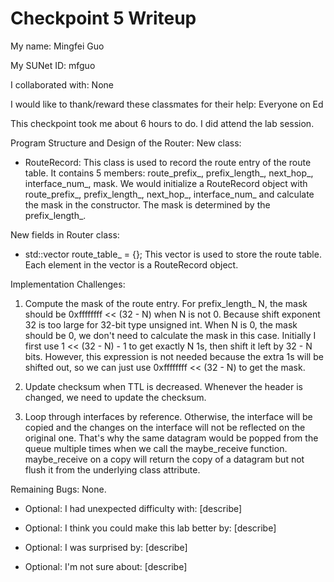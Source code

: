 Checkpoint 5 Writeup
====================

My name: Mingfei Guo

My SUNet ID: mfguo

I collaborated with: None

I would like to thank/reward these classmates for their help: Everyone on Ed

This checkpoint took me about 6 hours to do. I did attend the lab session.

Program Structure and Design of the Router:
New class:
- RouteRecord:
    This class is used to record the route entry of the route table. It contains 5
    members: route_prefix_, prefix_length_, next_hop_, interface_num_, mask.
    We would initialize a RouteRecord object with route_prefix_, prefix_length_,
    next_hop_, interface_num_ and calculate the mask in the constructor. The mask
    is determined by the prefix_length_.

New fields in Router class:
- std::vector<RouteRecord> route_table_ = {};
    This vector is used to store the route table. Each element in the vector is a
    RouteRecord object.

Implementation Challenges:
1. Compute the mask of the route entry. For prefix_length_ N, the mask should be
    0xffffffff << (32 - N) when N is not 0. Because shift exponent 32 is too 
    large for 32-bit type unsigned int. When N is 0, the mask should be 0, we
    don't need to calculate the mask in this case.
    Initially I first use 1 << (32 - N) - 1 to get exactly N 1s, then shift it
    left by 32 - N bits. However, this expression is not needed because the extra
    1s will be shifted out, so we can just use 0xffffffff << (32 - N) to get the
    mask.

2. Update checksum when TTL is decreased. Whenever the header is changed, we need
    to update the checksum.

3. Loop through interfaces by reference. Otherwise, the interface will be copied
    and the changes on the interface will not be reflected on the original one.
    That's why the same datagram would be popped from the queue multiple times
    when we call the maybe_receive function. maybe_receive on a copy will return 
    the copy of a datagram but not flush it from the underlying class attribute.

Remaining Bugs:
None.

- Optional: I had unexpected difficulty with: [describe]

- Optional: I think you could make this lab better by: [describe]

- Optional: I was surprised by: [describe]

- Optional: I'm not sure about: [describe]
